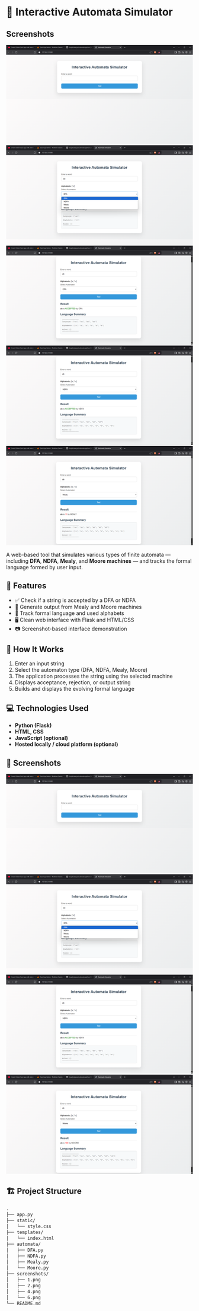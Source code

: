 # 🧠 Interactive Automata Simulator

## Screenshots

<img src="screenshots/1.png">
<img src="screenshots/2.png">
<img src="screenshots/3.png">
<img src="screenshots/4.png">
<img src="screenshots/5.png">

A web-based tool that simulates various types of finite automata — including **DFA**, **NDFA**, **Mealy**, and **Moore machines** — and tracks the formal language formed by user input.

## 🚀 Features

- ✅ Check if a string is accepted by a DFA or NDFA
- 🔁 Generate output from Mealy and Moore machines
- 📖 Track formal language and used alphabets
- 🖥️ Clean web interface with Flask and HTML/CSS
- 📷 Screenshot-based interface demonstration

## 📂 How It Works

1. Enter an input string
2. Select the automaton type (DFA, NDFA, Mealy, Moore)
3. The application processes the string using the selected machine
4. Displays acceptance, rejection, or output string
5. Builds and displays the evolving formal language

## 💻 Technologies Used

- **Python (Flask)**
- **HTML, CSS**
- **JavaScript (optional)**
- **Hosted locally / cloud platform (optional)**

## 📸 Screenshots

![Input Example](screenshots/1.png)
![Processing Example](screenshots/2.png)
![Accepted Output](screenshots/4.png)
![Rejected Output](screenshots/6.png)

## 🏗️ Project Structure

```plaintext
.
├── app.py
├── static/
│   └── style.css
├── templates/
│   └── index.html
├── automata/
│   ├── DFA.py
│   ├── NDFA.py
│   ├── Mealy.py
│   └── Moore.py
├── screenshots/
│   ├── 1.png
│   ├── 2.png
│   ├── 4.png
│   └── 6.png
└── README.md
